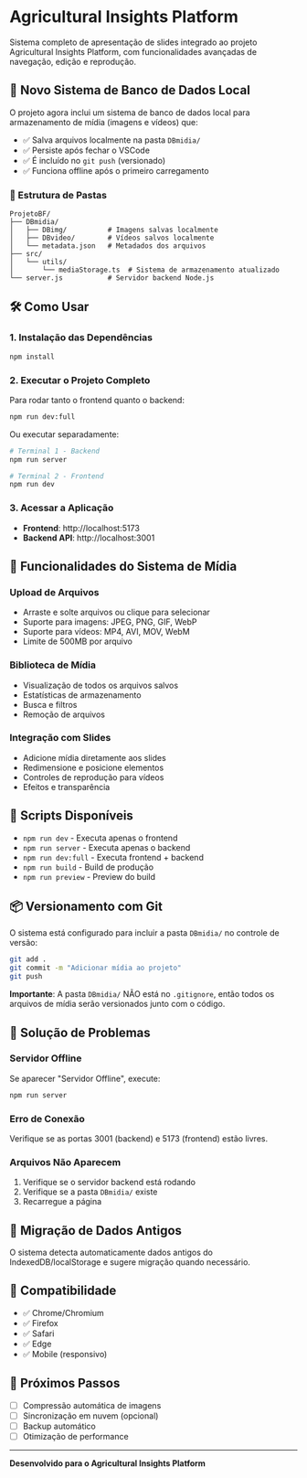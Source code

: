 # Agricultural Insights Platform

Sistema completo de apresentação de slides integrado ao projeto Agricultural Insights Platform, com funcionalidades avançadas de navegação, edição e reprodução.

## 🚀 Novo Sistema de Banco de Dados Local

O projeto agora inclui um sistema de banco de dados local para armazenamento de mídia (imagens e vídeos) que:

- ✅ Salva arquivos localmente na pasta `DBmidia/`
- ✅ Persiste após fechar o VSCode
- ✅ É incluído no `git push` (versionado)
- ✅ Funciona offline após o primeiro carregamento

### 📁 Estrutura de Pastas

```
ProjetoBF/
├── DBmidia/
│   ├── DBimg/          # Imagens salvas localmente
│   ├── DBvideo/        # Vídeos salvos localmente
│   └── metadata.json   # Metadados dos arquivos
├── src/
│   └── utils/
│       └── mediaStorage.ts  # Sistema de armazenamento atualizado
└── server.js           # Servidor backend Node.js
```

## 🛠️ Como Usar

### 1. Instalação das Dependências

```bash
npm install
```

### 2. Executar o Projeto Completo

Para rodar tanto o frontend quanto o backend:

```bash
npm run dev:full
```

Ou executar separadamente:

```bash
# Terminal 1 - Backend
npm run server

# Terminal 2 - Frontend  
npm run dev
```

### 3. Acessar a Aplicação

- **Frontend**: http://localhost:5173
- **Backend API**: http://localhost:3001

## 📸 Funcionalidades do Sistema de Mídia

### Upload de Arquivos
- Arraste e solte arquivos ou clique para selecionar
- Suporte para imagens: JPEG, PNG, GIF, WebP
- Suporte para vídeos: MP4, AVI, MOV, WebM
- Limite de 500MB por arquivo

### Biblioteca de Mídia
- Visualização de todos os arquivos salvos
- Estatísticas de armazenamento
- Busca e filtros
- Remoção de arquivos

### Integração com Slides
- Adicione mídia diretamente aos slides
- Redimensione e posicione elementos
- Controles de reprodução para vídeos
- Efeitos e transparência

## 🔧 Scripts Disponíveis

- `npm run dev` - Executa apenas o frontend
- `npm run server` - Executa apenas o backend
- `npm run dev:full` - Executa frontend + backend
- `npm run build` - Build de produção
- `npm run preview` - Preview do build

## 📦 Versionamento com Git

O sistema está configurado para incluir a pasta `DBmidia/` no controle de versão:

```bash
git add .
git commit -m "Adicionar mídia ao projeto"
git push
```

**Importante**: A pasta `DBmidia/` NÃO está no `.gitignore`, então todos os arquivos de mídia serão versionados junto com o código.

## 🚨 Solução de Problemas

### Servidor Offline
Se aparecer "Servidor Offline", execute:
```bash
npm run server
```

### Erro de Conexão
Verifique se as portas 3001 (backend) e 5173 (frontend) estão livres.

### Arquivos Não Aparecem
1. Verifique se o servidor backend está rodando
2. Verifique se a pasta `DBmidia/` existe
3. Recarregue a página

## 🔄 Migração de Dados Antigos

O sistema detecta automaticamente dados antigos do IndexedDB/localStorage e sugere migração quando necessário.

## 📱 Compatibilidade

- ✅ Chrome/Chromium
- ✅ Firefox
- ✅ Safari
- ✅ Edge
- ✅ Mobile (responsivo)

## 🎯 Próximos Passos

- [ ] Compressão automática de imagens
- [ ] Sincronização em nuvem (opcional)
- [ ] Backup automático
- [ ] Otimização de performance

---

**Desenvolvido para o Agricultural Insights Platform**

